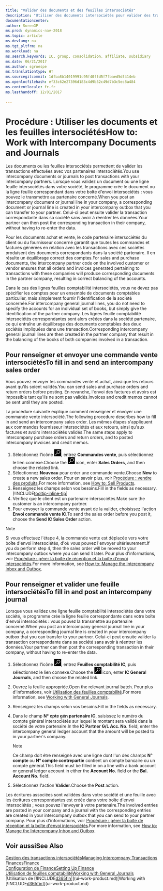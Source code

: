 ```yaml
---
title: "Valider des documents et des feuilles intersociétés"
description: "Utiliser des documents intersociétés pour valider des transactions avec vos partenaires intersociétés."
documentationcenter: 
author: SorenGP
ms.prod: dynamics-nav-2018
ms.topic: article
ms.devlang: na
ms.tgt_pltfrm: na
ms.workload: na
ms.search.keywords: IC, group, consolidation, affiliate, subsidiary
ms.date: 06/21/2017
ms.author: sgroespe
ms.translationtype: HT
ms.sourcegitcommit: 1dfba8b14019991c95f40ffd5f7fbaed5df414eb
ms.openlocfilehash: ef33c62e27396d183c4d9b52c49d7b3c5ec8a484
ms.contentlocale: fr-fr
ms.lasthandoff: 12/01/2017

---
```

# <a name="how-to-work-with-intercompany-documents-and-journals"></a><span data-ttu-id="a9282-103">Procédure : Utiliser les documents et les feuilles intersociétés</span><span class="sxs-lookup"><span data-stu-id="a9282-103">How to: Work with Intercompany Documents and Journals</span></span>
<span data-ttu-id="a9282-104">Les documents ou les feuilles intersociétés permettent de valider les transactions effectuées avec vos partenaires intersociétés.</span><span class="sxs-lookup"><span data-stu-id="a9282-104">You use intercompany documents or journals to post transactions with your intercompany partners.</span></span> <span data-ttu-id="a9282-105">Lorsque vous validez un document ou une ligne feuille intersociétés dans votre société, le programme crée le document ou la ligne feuille correspondant dans votre boîte d'envoi intersociétés : vous pouvez le transmettre au partenaire concerné.</span><span class="sxs-lookup"><span data-stu-id="a9282-105">When you post an intercompany document or journal line in your company, a corresponding document or journal line is created in your intercompany outbox that you can transfer to your partner.</span></span> <span data-ttu-id="a9282-106">Celui-ci peut ensuite valider la transaction correspondante dans sa société sans avoir à réentrer les données.</span><span class="sxs-lookup"><span data-stu-id="a9282-106">Your partner can then post the corresponding transaction in their company, without having to re-enter the data.</span></span>

<span data-ttu-id="a9282-107">Pour les documents achat et vente, le code partenaire intersociétés du client ou du fournisseur concerné garantit que toutes les commandes et factures générées en relation avec les transactions avec ces sociétés produisent des documents correspondants dans la société partenaire. Il en résulte un équilibrage correct des comptes.</span><span class="sxs-lookup"><span data-stu-id="a9282-107">For sales and purchase documents, the intercompany partner code on the involved customer or vendor ensures that all orders and invoices generated pertaining to transactions with these companies will produce corresponding documents in the partner company, resulting in correct balancing of the accounts.</span></span>

<span data-ttu-id="a9282-108">Dans le cas des lignes feuilles comptabilité intersociétés, vous ne devez pas spécifier les comptes pour un ensemble de documents comptables particulier, mais simplement fournir l'identification de la société concernée.</span><span class="sxs-lookup"><span data-stu-id="a9282-108">For intercompany general journal lines, you do not need to specify the accounts for an individual set of books, but simply give the identification of the partner company.</span></span> <span data-ttu-id="a9282-109">Les lignes feuille comptabilité intersociétés correspondantes sont alors créées dans la société partenaire, ce qui entraîne un équilibrage des documents comptables des deux sociétés impliquées dans une transaction.</span><span class="sxs-lookup"><span data-stu-id="a9282-109">Corresponding intercompany general journal lines are then created in the partner company that result in the balancing of the books of both companies involved in a transaction.</span></span>

## <a name="to-fill-in-and-send-an-intercompany-sales-order"></a><span data-ttu-id="a9282-110">Pour renseigner et envoyer une commande vente intersociétés</span><span class="sxs-lookup"><span data-stu-id="a9282-110">To fill in and send an intercompany sales order</span></span>
<span data-ttu-id="a9282-111">Vous pouvez envoyer les commandes vente et achat, ainsi que les retours avant qu'ils soient validés.</span><span class="sxs-lookup"><span data-stu-id="a9282-111">You can send sales and purchase orders and return orders before posting.</span></span> <span data-ttu-id="a9282-112">En revanche, l'envoi des factures et avoirs est impossible tant qu'ils ne sont pas validés.</span><span class="sxs-lookup"><span data-stu-id="a9282-112">Invoices and credit memos cannot be sent until they are posted.</span></span>

<span data-ttu-id="a9282-113">La procédure suivante explique comment renseigner et envoyer une commande vente intersociété.</span><span class="sxs-lookup"><span data-stu-id="a9282-113">The following procedure describes how to fill in and send an intercompany sales order.</span></span> <span data-ttu-id="a9282-114">Les mêmes étapes s'appliquent aux commandes fournisseur intersociétés et aux retours, ainsi qu'aux factures et avoirs intersociétés validés.</span><span class="sxs-lookup"><span data-stu-id="a9282-114">The same steps apply to intercompany purchase orders and return orders, and to posted intercompany invoices and credit memos.</span></span>  

1. <span data-ttu-id="a9282-115">Sélectionnez l'icône ![Page ou état pour la recherche](media/ui-search/search_small.png "Page ou état pour la recherche"), entrez **Commandes vente**, puis sélectionnez le lien connexe.</span><span class="sxs-lookup"><span data-stu-id="a9282-115">Choose the ![Search for Page or Report](media/ui-search/search_small.png "Search for Page or Report icon") icon, enter **Sales Orders**, and then choose the related link.</span></span>  
2. <span data-ttu-id="a9282-116">Sélectionnez **Nouveau** pour créer une commande vente.</span><span class="sxs-lookup"><span data-stu-id="a9282-116">Choose **New** to create a new sales order.</span></span> <span data-ttu-id="a9282-117">Pour en savoir plus, voir [Procédure : vendre des produits](sales-how-sell-products.md).</span><span class="sxs-lookup"><span data-stu-id="a9282-117">For more information, see [How to: Sell Products](sales-how-sell-products.md).</span></span>  
3. <span data-ttu-id="a9282-118">Renseignez les champs selon vos besoins.</span><span class="sxs-lookup"><span data-stu-id="a9282-118">Fill in the fields as necessary.</span></span> [!INCLUDE[tooltip-inline-tip](includes/tooltip-inline-tip_md.md)]
4. <span data-ttu-id="a9282-119">Vérifiez que le client est un partenaire intersociétés.</span><span class="sxs-lookup"><span data-stu-id="a9282-119">Make sure the customer is an intercompany partner.</span></span>
5. <span data-ttu-id="a9282-120">Pour envoyer la commande vente avant de la valider, choisissez l'action **Envoi commande vente IC**.</span><span class="sxs-lookup"><span data-stu-id="a9282-120">To send the sales order before you post it, choose the **Send IC Sales Order** action.</span></span>

> [!NOTE]
> <span data-ttu-id="a9282-121">Si vous effectuez l'étape 4, la commande vente est déplacée vers votre boîte d'envoi intersociétés, d'où vous pouvez l'envoyer ultérieurement.</span><span class="sxs-lookup"><span data-stu-id="a9282-121">If you do perform step 4, then the sales order will be moved to your intercompany outbox where you can send it later.</span></span> <span data-ttu-id="a9282-122">Pour plus d'informations, voir [Procédure : gérer la boîte de réception et la boîte d'envoi intersociétés](intercompany-how-manage-intercompany-inbox.md).</span><span class="sxs-lookup"><span data-stu-id="a9282-122">For more information, see [How to: Manage the Intercompany Inbox and Outbox](intercompany-how-manage-intercompany-inbox.md).</span></span>

## <a name="to-fill-in-and-post-an-intercompany-journal"></a><span data-ttu-id="a9282-123">Pour renseigner et valider une feuille intersociétés</span><span class="sxs-lookup"><span data-stu-id="a9282-123">To fill in and post an intercompany journal</span></span>
<span data-ttu-id="a9282-124">Lorsque vous validez une ligne feuille comptabilité intersociétés dans votre société, le programme crée la ligne feuille correspondante dans votre boîte d'envoi intersociétés : vous pouvez la transmettre au partenaire concerné.</span><span class="sxs-lookup"><span data-stu-id="a9282-124">When you post an intercompany general journal line in your company, a corresponding journal line is created in your intercompany outbox that you can transfer to your partner.</span></span> <span data-ttu-id="a9282-125">Celui-ci peut ensuite valider la transaction correspondante dans sa société sans avoir à réentrer les données.</span><span class="sxs-lookup"><span data-stu-id="a9282-125">Your partner can then post the corresponding transaction in their company, without having to re-enter the data.</span></span>

1. <span data-ttu-id="a9282-126">Sélectionnez l'icône ![Page ou état pour la recherche](media/ui-search/search_small.png "Page ou état pour la recherche"), entrez **Feuilles comptabilité IC**, puis sélectionnez le lien connexe.</span><span class="sxs-lookup"><span data-stu-id="a9282-126">Choose the ![Search for Page or Report](media/ui-search/search_small.png "Search for Page or Report icon") icon, enter **IC General Journals**, and then choose the related link.</span></span>  
2. <span data-ttu-id="a9282-127">Ouvrez la feuille appropriée.</span><span class="sxs-lookup"><span data-stu-id="a9282-127">Open the relevant journal batch.</span></span> <span data-ttu-id="a9282-128">Pour plus d'informations, voir [Utilisation des feuilles comptabilité](ui-work-general-journals.md).</span><span class="sxs-lookup"><span data-stu-id="a9282-128">For more information, see [Working with General Journals](ui-work-general-journals.md).</span></span>
3. <span data-ttu-id="a9282-129">Renseignez les champs selon vos besoins.</span><span class="sxs-lookup"><span data-stu-id="a9282-129">Fill in the fields as necessary.</span></span>
4. <span data-ttu-id="a9282-130">Dans le champ **N° cpte gén partenaire IC**, saisissez le numéro du compte général intersociétés sur lequel le montant sera validé dans la société de votre partenaire.</span><span class="sxs-lookup"><span data-stu-id="a9282-130">In the **IC Partner G/L Acc. No.** field, enter the intercompany general ledger account that the amount will be posted to in your partner's company.</span></span>

    > [!NOTE]
    > <span data-ttu-id="a9282-131">Ce champ doit être renseigné avec une ligne dont l'un des champs **N° compte** ou  **N° compte contrepartie** contient un compte bancaire ou un compte général.</span><span class="sxs-lookup"><span data-stu-id="a9282-131">This field must be filled in on a line with a bank account or general ledger account in either the **Account No.** field or the **Bal. Account No.** field.</span></span>  
5. <span data-ttu-id="a9282-132">Sélectionnez l'action **Valider**.</span><span class="sxs-lookup"><span data-stu-id="a9282-132">Choose the **Post** action.</span></span>

<span data-ttu-id="a9282-133">Les écritures associées sont validées dans votre société et une feuille avec les écritures correspondantes est créée dans votre boîte d'envoi intersociétés ; vous pouvez l'envoyer à votre partenaire.</span><span class="sxs-lookup"><span data-stu-id="a9282-133">The involved entries are posted in your company and a journal with the corresponding entries are created in your intercompany outbox that you can send to your partner company.</span></span> <span data-ttu-id="a9282-134">Pour plus d'informations, voir [Procédure : gérer la boîte de réception et la boîte d'envoi intersociétés](intercompany-how-manage-intercompany-inbox.md).</span><span class="sxs-lookup"><span data-stu-id="a9282-134">For more information, see [How to: Manage the Intercompany Inbox and Outbox](intercompany-how-manage-intercompany-inbox.md).</span></span> 

## <a name="see-also"></a><span data-ttu-id="a9282-135">Voir aussi</span><span class="sxs-lookup"><span data-stu-id="a9282-135">See Also</span></span>
[<span data-ttu-id="a9282-136">Gestion des transactions intersociétés</span><span class="sxs-lookup"><span data-stu-id="a9282-136">Managing Intercompany Transactions</span></span>](intercompany-manage.md)  
[<span data-ttu-id="a9282-137">Finances</span><span class="sxs-lookup"><span data-stu-id="a9282-137">Finance</span></span>](finance.md)  
[<span data-ttu-id="a9282-138">Configuration de Finance</span><span class="sxs-lookup"><span data-stu-id="a9282-138">Setting Up Finance</span></span>](finance-setup-finance.md)  
[<span data-ttu-id="a9282-139">Utilisation de feuilles comptabilité</span><span class="sxs-lookup"><span data-stu-id="a9282-139">Working with General Journals</span></span>](ui-work-general-journals.md)  
<span data-ttu-id="a9282-140">[Utilisation de [!INCLUDE[d365fin](includes/d365fin_md.md)]](ui-work-product.md)</span><span class="sxs-lookup"><span data-stu-id="a9282-140">[Working with [!INCLUDE[d365fin](includes/d365fin_md.md)]](ui-work-product.md)</span></span>

